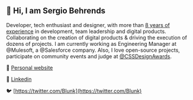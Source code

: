 ## 👋 Hi, I am Sergio Behrends

Developer, tech enthusiast and designer, with more than [8 years of experience](https://sergio.behrends.com.ar/#experience) in development, team leadership and digital products. Collaborating on the creation of digital products & driving the execution of dozens of projects. I am currently working as Engineering Manager at @Mulesoft, a @Salesforce company. Also, I love open-source projects, participate on community events and judge at [@CSSDesignAwards](https://www.cssdesignawards.com/).

🔗 [Personal website](https://sergio.behrends.com.ar)

💼 [Linkedin](https://www.linkedin.com/in/sergiobehrends/)

🐦 [https://twitter.com/Blunk](https://twitter.com/Blunk)
